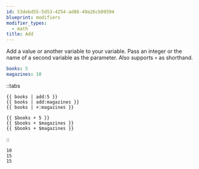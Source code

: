 ```yaml
---
id: 53debd55-5d53-4254-ad86-49a26cb09594
blueprint: modifiers
modifier_types:
  - math
title: Add
---
```

Add a value or another variable to your variable. Pass an integer or the name of a second variable as the parameter. Also supports `+` as shorthand.

``` yaml
books: 5
magazines: 10
```

::tabs
``` antlers
{{ books | add:5 }}
{{ books | add:magazines }}
{{ books | +:magazines }}
```

```blade
{{ $books + 5 }}
{{ $books + $magazines }}
{{ $books + $magazines }}
```
::

```text
10
15
15
```
